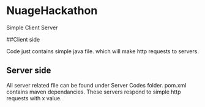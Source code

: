 # NuageHackathon
Simple Client Server


##Client side

Code just contains simple java file. which will make http requests to servers.

## Server side

All server related file can be found under Server Codes folder. pom.xml contains maven dependancies. These servers respond to simple http requests with x value.
